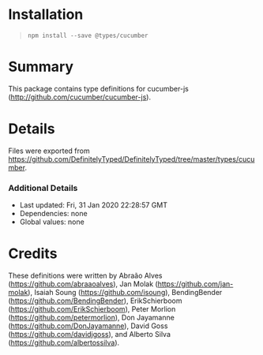 # Installation
> `npm install --save @types/cucumber`

# Summary
This package contains type definitions for cucumber-js (http://github.com/cucumber/cucumber-js).

# Details
Files were exported from https://github.com/DefinitelyTyped/DefinitelyTyped/tree/master/types/cucumber.

### Additional Details
 * Last updated: Fri, 31 Jan 2020 22:28:57 GMT
 * Dependencies: none
 * Global values: none

# Credits
These definitions were written by Abraão Alves (https://github.com/abraaoalves), Jan Molak (https://github.com/jan-molak), Isaiah Soung (https://github.com/isoung), BendingBender (https://github.com/BendingBender), ErikSchierboom (https://github.com/ErikSchierboom), Peter Morlion (https://github.com/petermorlion), Don Jayamanne (https://github.com/DonJayamanne), David Goss (https://github.com/davidjgoss), and Alberto Silva (https://github.com/albertossilva).
